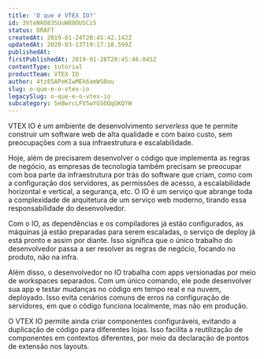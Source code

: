 ```yaml
---
title: 'O que é VTEX IO?'
id: 3VteNkO83SUuW88OUSCiS
status: DRAFT
createdAt: 2019-01-24T20:45:42.142Z
updatedAt: 2020-03-13T19:17:18.599Z
publishedAt: 
firstPublishedAt: 2019-01-28T20:45:46.045Z
contentType: tutorial
productTeam: VTEX IO
author: 4tz85APeKIwMEk6amWS0ou
slug: o-que-e-o-vtex-io
legacySlug: o-que-e-o-vtex-io
subcategory: 5eBwrcLFVSwYGSOQqGKQYW
---
```


VTEX IO é um ambiente de desenvolvimento _serverless_ que te permite construir um software web de alta qualidade e com baixo custo, sem preocupações com a sua infraestrutura e escalabilidade.

Hoje, além de precisarem desenvolver o código que implementa as regras de negócio, as empresas de tecnologia também precisam se preocupar com boa parte da infraestrutura por trás do software que criam, como com a configuração dos servidores, as permissões de acesso, a escalabilidade horizontal e vertical, a segurança, etc. O IO é um serviço que abrange toda a complexidade de arquitetura de um serviço web moderno, tirando essa responsabilidade do desenvolvedor.

Com o IO, as dependências e os compiladores já estão configurados, as máquinas já estão preparadas para serem escaladas, o serviço de deploy já está pronto e assim por diante. Isso significa que o único trabalho do desenvolvedor passa a ser resolver as regras de negócio, focando no produto, não na infra.

Além disso, o desenvolvedor no IO trabalha com apps versionadas por meio de workspaces separados. Com um único comando, ele pode desenvolver sua app e testar mudanças no código em tempo real e na nuvem, deployado. Isso evita cenários comuns de erros na configuração de servidores, em que o código funciona localmente, mas não em produção.

O VTEX IO permite ainda criar componentes configuráveis, evitando a duplicação de código para diferentes lojas. Isso facilita a reutilização de componentes em contextos diferentes, por meio da declaração de pontos de extensão nos layouts.

